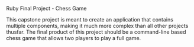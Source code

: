 Ruby Final Project - Chess Game

This capstone project is meant to create an application that contains multiple components, making it much more complex than all other projects thusfar. The final product of this project should be a command-line based chess game that allows two players to play a full game.
